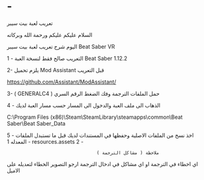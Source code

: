 # -
تعريب لعبة بيت سيبر

السلام عليكم عليكم ورحمة الله وبركاته 

اليوم شرح تعريب لعبة بيت سيبر Beat Saber VR

1 - التعريب صالح فقط لنسخة العبة Beat Saber 1.12.2

2- يلزم تحميل Mod Assistant  قبل التعريب 

https://github.com/Assistant/ModAssistant/
 
 3-  ( GENERALC4 ) حمل الملفات الترجمة وفك الضغط الرقم السري 

 
 4 - الذهاب الى ملف العبة والدخول الى المسار حسب مسار العبة لديك 

C:\Program Files (x86)\Steam\SteamLibrary\steamapps\common\Beat Saber\Beat Saber_Data

 
5 - اخذ نسخ من الملفات الاصلية وحفظها في المستندات لديك قبل ما تستبدل الملفات المعدله 
1 - resources.assets
2 - 

                                     ( ملاحظة ( مشاكل الترجمة 
اي اخطاء في الترجمة او اي مشاكل في ادخال الترجمة ارجو التصوير الخطاء لتعديله على الاميل 

